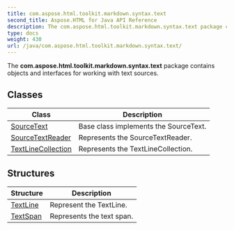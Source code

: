 ```yaml
---
title: com.aspose.html.toolkit.markdown.syntax.text
second_title: Aspose.HTML for Java API Reference
description: The com.aspose.html.toolkit.markdown.syntax.text package contains objects and interfaces for working with text sources
type: docs
weight: 430
url: /java/com.aspose.html.toolkit.markdown.syntax.text/
---
```

The **com.aspose.html.toolkit.markdown.syntax.text** package contains objects and interfaces for working with text sources.

## Classes

| Class | Description |
| --- | --- |
| [SourceText](./sourcetext/) | Base class implements the SourceText. |
| [SourceTextReader](./sourcetextreader/) | Represents the SourceTextReader. |
| [TextLineCollection](./textlinecollection/) | Represents the TextLineCollection. |
## Structures

| Structure | Description |
| --- | --- |
| [TextLine](./textline/) | Represent the TextLine. |
| [TextSpan](./textspan/) | Represents the text span. |
